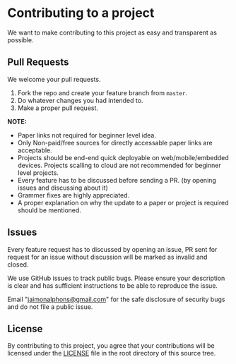 # Contributing to a project
We want to make contributing to this project as easy and transparent as
possible.

## Pull Requests
We welcome your pull requests.

1. Fork the repo and create your feature branch from `master`.
2. Do whatever changes you had intended to.
3. Make a proper pull request.

**NOTE:**
- Paper links not required for beginner level idea.
- Only Non-paid/free sources for directly accessable paper links are acceptable.
- Projects should be end-end quick deployable on web/mobile/embedded devices. Projects scalling to cloud are not recommended for beginner level projects.
- Every feature has to be discussed before sending a PR. (by opening issues and discussing about it)
- Grammer fixes are highly appreciated.
- A proper explanation on why the update to a paper or project is required should be mentioned.

## Issues
Every feature request has to discussed by opening an issue, PR sent for request for an issue without discussion will be marked as invalid and closed.

We use GitHub issues to track public bugs. Please ensure your description is
clear and has sufficient instructions to be able to reproduce the issue.

Email "jaimonalphons@gmail.com" for the safe disclosure of security bugs and do not file a public issue.

## License
By contributing to this project, you agree that your contributions will be licensed
under the [LICENSE](LICENCE) file in the root directory of this source tree.
